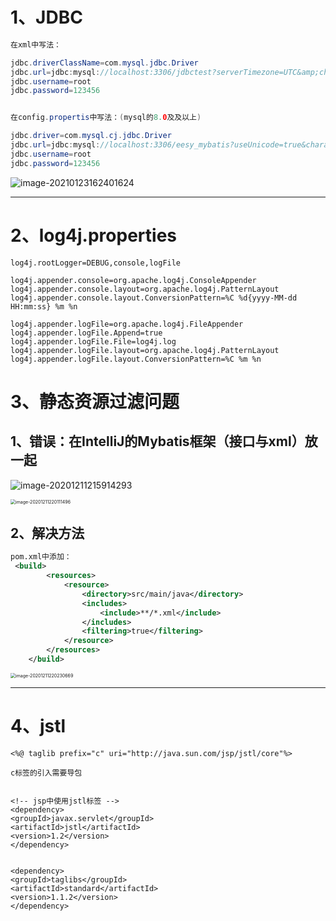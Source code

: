 # 1、JDBC

~~~java
在xml中写法：

jdbc.driverClassName=com.mysql.jdbc.Driver
jdbc.url=jdbc:mysql://localhost:3306/jdbctest?serverTimezone=UTC&amp;characterEncoding=UTF-8
jdbc.username=root
jdbc.password=123456


在config.propertis中写法：(mysql的8.0及及以上)

jdbc.driver=com.mysql.cj.jdbc.Driver
jdbc.url=jdbc:mysql://localhost:3306/eesy_mybatis?useUnicode=true&characterEncoding=utf8&serverTimezone=GMT%2B8&useSSL=true
jdbc.username=root
jdbc.password=123456

~~~

![image-20210123162401624](https://gitee.com/sheep-are-flying-in-the-sky/my-picture/raw/master/picture6/image-20210123162401624.png)

---

# 2、log4j.properties

~~~
log4j.rootLogger=DEBUG,console,logFile

log4j.appender.console=org.apache.log4j.ConsoleAppender
log4j.appender.console.layout=org.apache.log4j.PatternLayout
log4j.appender.console.layout.ConversionPattern=%C %d{yyyy-MM-dd HH:mm:ss} %m %n

log4j.appender.logFile=org.apache.log4j.FileAppender
log4j.appender.logFile.Append=true
log4j.appender.logFile.File=log4j.log
log4j.appender.logFile.layout=org.apache.log4j.PatternLayout
log4j.appender.logFile.layout.ConversionPattern=%C %m %n
~~~



# 3、静态资源过滤问题

## 1、错误：在IntelliJ的Mybatis框架（接口与xml）放一起

![image-20201211215914293](https://gitee.com/sheep-are-flying-in-the-sky/my-picture/raw/master/picture4/image-20201211215914293.png)

<img src="https://gitee.com/sheep-are-flying-in-the-sky/my-picture/raw/master/picture4/image-20201211220111496.png" alt="image-20201211220111496" style="zoom: 50%;" />

## 2、解决方法

~~~xml
pom.xml中添加：
 <build>
        <resources>
            <resource>
                <directory>src/main/java</directory>
                <includes>
                    <include>**/*.xml</include>
                </includes>
                <filtering>true</filtering>
            </resource>
        </resources>
    </build>
~~~

<img src="https://gitee.com/sheep-are-flying-in-the-sky/my-picture/raw/master/picture4/image-20201211220230669.png" alt="image-20201211220230669" style="zoom:50%;" />

---



# 4、jstl

~~~
<%@ taglib prefix="c" uri="http://java.sun.com/jsp/jstl/core"%>

c标签的引入需要导包


<!-- jsp中使用jstl标签 -->
<dependency>
<groupId>javax.servlet</groupId>
<artifactId>jstl</artifactId>
<version>1.2</version>
</dependency>


<dependency>
<groupId>taglibs</groupId>
<artifactId>standard</artifactId>
<version>1.1.2</version>
</dependency>
~~~



